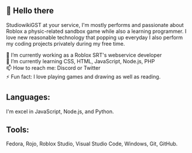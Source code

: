 ## 👋 Hello there
StudiowikiGST at your service, I'm mostly performs and passionate about Roblox a physic-related sandbox game while also a learning programmer. I love new reasonable technology that popping up everyday I also perform my coding projects privately during my free time.<div>
🔭 I’m currently working as a Roblox SRT's webservice developer<div>
🌱 I’m currently learning CSS, HTML, JavaScript, Node.js, PHP<div>
📫 How to reach me: Discord or Twitter<div>
⚡ Fun fact: I love playing games and drawing as well as reading.<div>
## Languages:
I'm excel in JavaScript, Node.js, and Python.	
## Tools:
Fedora, Rojo, Roblox Studio, Visual Studio Code, Windows, Git, GitHub.

